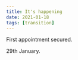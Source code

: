 ```yaml
---
title: It's happening
date: 2021-01-18
tags: [transition]
---
```


First appointment secured.

29th January.
